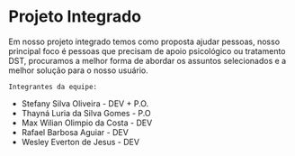 # Projeto Integrado

 Em nosso projeto integrado temos como proposta ajudar pessoas, nosso principal foco é pessoas que precisam de apoio psicológico ou tratamento DST, procuramos a melhor forma de  abordar os assuntos selecionados e a melhor solução para o nosso usuário.

    Integrantes da equipe:
- Stefany Silva Oliveira - DEV + P.O.
- Thayná Luria da Silva Gomes - P.O
- Max Wilian Olimpio da Costa - DEV
- Rafael Barbosa Aguiar - DEV
- Wesley Everton de Jesus - DEV
